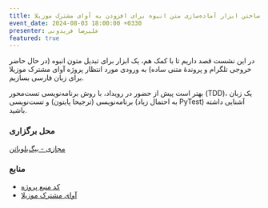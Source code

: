 ```yaml
---
title: ساختن ابزار آماده‌سازی متن انبوه برای افزودن به آوای مشترک موزیلا
event_date: 2024-08-03 18:00:00 +0330
presenter: علیرضا فریدونی
featured: true
---
```


در این نشست قصد داریم تا با کمک هم، یک ابزار برای تبدیل متون انبوه (در حال حاضر خروجی تلگرام و پروندهٔ متنی ساده) به ورودی مورد انتظار پروژه آوای مشترک موزیلا برای زبان فارسی بسازیم.

بهتر است پیش از حضور در رویداد، با روش برنامه‌نویسی تست‌محور (TDD)، یک زبان برنامه‌نویسی (ترجیحا پایتون) و تست‌نویسی (به احتمال زیاد PyTest) آشنایی داشته باشید.

### محل برگزاری

<a
  href="https://vhall.scischool.ir/rooms/go8-ryx-o0b-0qy"
  class="bg-indigo-600 text-white px-4 py-2 rounded shadow no-underline"
  target="_blank">
  مجازی - بیگ‌بلوباتن
</a>

### منابع
- [کد منبع پروژه](https://gitlab.com/arf1372/mozilla-commonvoice)
- [آوای مشترک موزیلا](https://commonvoice.mozilla.org/fa)
